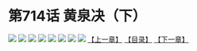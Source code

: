 # 第714话 黄泉决（下）
![](https://mhpic.xiaomingtaiji.net/comic/D/斗破苍穹拆分版/714话/1.jpg-zymk.middle.webp)
![](https://mhpic.xiaomingtaiji.net/comic/D/斗破苍穹拆分版/714话/2.jpg-zymk.middle.webp)
![](https://mhpic.xiaomingtaiji.net/comic/D/斗破苍穹拆分版/714话/3.jpg-zymk.middle.webp)
![](https://mhpic.xiaomingtaiji.net/comic/D/斗破苍穹拆分版/714话/4.jpg-zymk.middle.webp)
![](https://mhpic.xiaomingtaiji.net/comic/D/斗破苍穹拆分版/714话/5.jpg-zymk.middle.webp)
![](https://mhpic.xiaomingtaiji.net/comic/D/斗破苍穹拆分版/714话/6.jpg-zymk.middle.webp)
![](https://mhpic.xiaomingtaiji.net/comic/D/斗破苍穹拆分版/714话/7.jpg-zymk.middle.webp)
![](https://mhpic.xiaomingtaiji.net/comic/D/斗破苍穹拆分版/714话/8.jpg-zymk.middle.webp)
[【上一章】](./715.md)
[【目录】](./README.md)
[【下一章】](./717.md)

